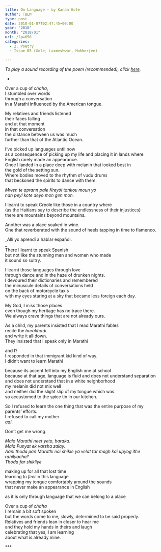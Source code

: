 ```yaml
---
title: On Language – by Kanan Gole
author: TBLM
type: post
date: 2018-01-07T02:47:45+00:00
year: "2018"
month: "2018/01"
url: /?p=650
categories:
  - 2. Poetry
  - Issue B5 (Gole, Laxmeshwar, Mukherjee)

---
```

_To play a sound recording of the poem (recommended), click [here][1]._

*

Over a cup of _chaha_,  
I stumbled over words  
through a conversation  
in a Marathi influenced by the American tongue.

My relatives and friends listened  
their faces falling  
and at that moment  
in that conversation  
the distance between us was much  
further than that of the Atlantic Ocean. 

I’ve picked up languages until now  
as a consequence of picking up my life and placing it in lands where  
English rarely made an appearance.  
Once I landed in a place deep with melanin that looked best in  
the gold of the setting sun.  
Where bodies moved to the rhythm of vudu drums  
that beckoned the spirits to dance with them. 

_Mwen te aprann pale Kreyòl tankou moun yo  
nan peyi kote deyo mon gen mon._

I learnt to speak Creole like those in a country where  
(as the Haitians say to describe the endlessness of their injustices)  
there are mountains beyond mountains.

Another was a place soaked in wine.  
One that reverberated with the sound of heels tapping in time to flamenco.

_Allí yo aprendí a hablar español.  
_  
There I learnt to speak Spanish  
but not like the stunning men and women who made  
it sound so sultry.

I learnt those languages through love  
through dance and in the haze of drunken nights.  
I devoured their dictionaries and remembered  
the minuscule details of conversations held  
on the back of motorcycle taxis  
with my eyes staring at a sky that became less foreign each day. 

My God, I miss those places  
even though my heritage has no trace there.  
We always crave things that are not already ours.

As a child, my parents insisted that I read Marathi fables  
recite the _barakhadi_  
and write it all down.  
They insisted that I speak only in Marathi 

and I?  
I responded in that immigrant kid kind of way.  
I didn’t want to learn Marathi

because its accent fell into my English one at school  
because at that age, language is fluid and does not understand separation  
and does not understand that in a white neighborhood  
my melanin did not mix well  
and neither did the slight slip of my tongue which was  
so accustomed to the spice tin in our kitchen.

So I refused to learn the one thing that was the entire purpose of my parents’ efforts.  
I refused to call my mother  
_aai_. 

Don’t get me wrong. 

_Mala Marathi neet yeta, baraka.  
Mala Punyat ek varsha zalay.  
Aani thoda pan Marathi nai shikle ya velat tar magh kai upyog ithe rahilyacha?  
Thoda far shikliye_

making up for all that lost time  
learning to _feel_ in this language  
wrapping my tongue comfortably around the sounds  
that never make an appearance in English

as it is only through language that we can belong to a place

Over a cup of _chaha_  
I remain a bit soft spoken  
but the words come to me, slowly, determined to be said properly.  
Relatives and friends lean in closer to hear me  
and they hold my hands in theirs and laugh  
celebrating that yes, I am learning  
about what is already mine. 

\***

 [1]: http://bombayliterarymagazine.com/wp-content/uploads/2018/01/“On-Language”-Kanan-Gole.mp3